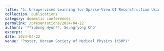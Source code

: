 ```yaml
---
title: "5. Unsupervised Learning for Sparse-View CT Reconstruction Using Diffusion Prior with Residual Guidance"
collection: publications
category: domestic conferences
permalink: /presentations/2024-04-22
authors: '**Subong Hyun**, Seungryong Cho'
excerpt: ''
date: 2024-04-22
venue: 'Poster, Korean Society of Medical Physics (KSMP)'
---
```

